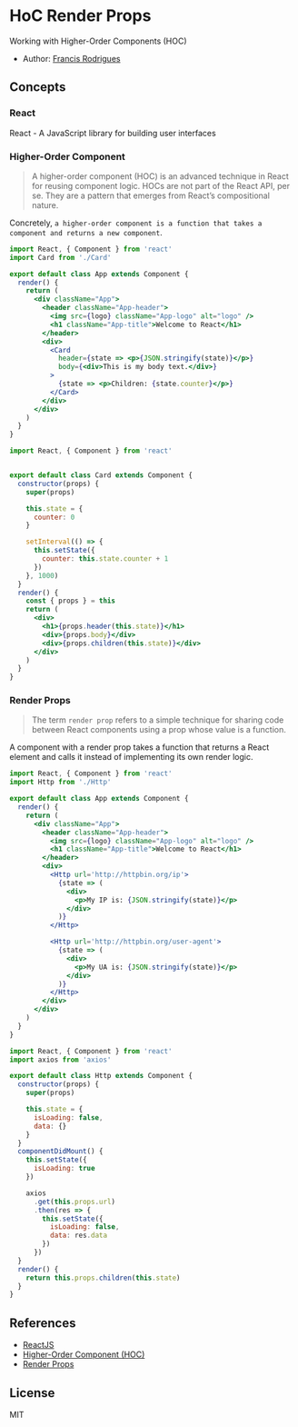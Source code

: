 # HoC Render Props #

Working with Higher-Order Components (HOC)

- Author: [Francis Rodrigues][1]

## Concepts ##

### React ###

React - A JavaScript library for building user interfaces

### Higher-Order Component ###

> A higher-order component (HOC) is an advanced technique in React for reusing component logic. HOCs are not part of the React API, per se. They are a pattern that emerges from React’s compositional nature.

Concretely, `a higher-order component is a function that takes a component and returns a new component`.

```jsx
import React, { Component } from 'react'
import Card from './Card'

export default class App extends Component {
  render() {
    return (
      <div className="App">
        <header className="App-header">
          <img src={logo} className="App-logo" alt="logo" />
          <h1 className="App-title">Welcome to React</h1>
        </header>
        <div>
          <Card
            header={state => <p>{JSON.stringify(state)}</p>}
            body={<div>This is my body text.</div>}
          >
            {state => <p>Children: {state.counter}</p>}
          </Card>
        </div>
      </div>
    )
  }
}
```

```jsx
import React, { Component } from 'react'


export default class Card extends Component {
  constructor(props) {
    super(props)

    this.state = {
      counter: 0
    }

    setInterval(() => {
      this.setState({
        counter: this.state.counter + 1
      })
    }, 1000)
  }
  render() {
    const { props } = this
    return (
      <div>
        <h1>{props.header(this.state)}</h1>
        <div>{props.body}</div>
        <div>{props.children(this.state)}</div>
      </div>
    )
  }
}
```

### Render Props ###

> The term `render prop` refers to a simple technique for sharing code between React components using a prop whose value is a function.

A component with a render prop takes a function that returns a React element and calls it instead of implementing its own render logic.

```jsx
import React, { Component } from 'react'
import Http from './Http'

export default class App extends Component {
  render() {
    return (
      <div className="App">
        <header className="App-header">
          <img src={logo} className="App-logo" alt="logo" />
          <h1 className="App-title">Welcome to React</h1>
        </header>
        <div>
          <Http url='http://httpbin.org/ip'>
            {state => (
              <div>
                <p>My IP is: {JSON.stringify(state)}</p>
              </div>
            )}
          </Http>

          <Http url='http://httpbin.org/user-agent'>
            {state => (
              <div>
                <p>My UA is: {JSON.stringify(state)}</p>
              </div>
            )}
          </Http>
        </div>
      </div>
    )
  }
}
```

```jsx
import React, { Component } from 'react'
import axios from 'axios'

export default class Http extends Component {
  constructor(props) {
    super(props)

    this.state = {
      isLoading: false,
      data: {}
    }
  }
  componentDidMount() {
    this.setState({
      isLoading: true
    })

    axios
      .get(this.props.url)
      .then(res => {
        this.setState({
          isLoading: false,
          data: res.data
        })
      })
  }
  render() {
    return this.props.children(this.state)
  }
}
```

## References ##

- [ReactJS][2]
- [Higher-Order Component (HOC)][3]
- [Render Props][4]

## License ##

MIT

  [1]: https://github.com/francisrod01
  [2]: https://reactjs.org/
  [3]: https://reactjs.org/docs/higher-order-components.html
  [4]: https://reactjs.org/docs/render-props.html
